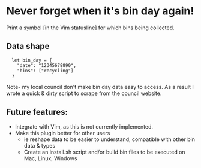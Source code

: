 # Never forget when it's bin day again!

Print a symbol [in the Vim statusline] for which bins being collected.

## Data shape
```
  let bin_day = {
    "date": "12345678890",
    "bins": ["recycling"]
  }
```
Note- my local council don't make bin day data easy to access. 
As a result I wrote a quick & dirty script to scrape from the council website.

## Future features: 
* Integrate with Vim, as this is not currently implemented.
* Make this plugin better for other users 
  - ie reshape data to be easier to understand, compatible with other bin data & types 
  - Create an install.sh script and/or build bin files to be executed on Mac, Linux, Windows 
 
